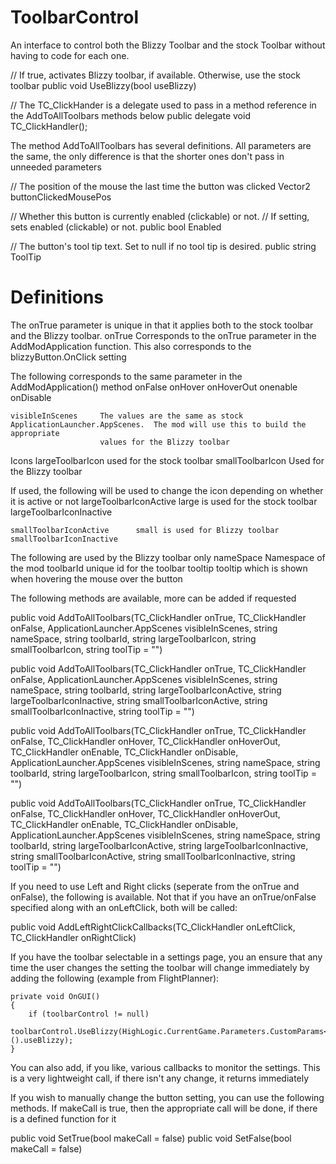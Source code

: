 # ToolbarControl

An interface to control both the Blizzy Toolbar and the stock Toolbar without having to code for each one.

// If true, activates Blizzy toolbar, if available.  Otherwise, use the stock toolbar
public void UseBlizzy(bool useBlizzy)


// The TC_ClickHander is a delegate used to pass in a method reference in the AddToAllToolbars methods below
public delegate void TC_ClickHandler();

The method AddToAllToolbars has several definitions.  All parameters are the same, the only difference is that
the shorter ones don't pass in unneeded parameters

// The position of the mouse the last time the button was clicked
Vector2	buttonClickedMousePos	

//  Whether this button is currently enabled (clickable) or not. 
// If setting, sets enabled (clickable) or not. 
public bool Enabled

// The button's tool tip text. Set to null if no tool tip is desired. 
public string ToolTip

Definitions
===========
The onTrue parameter is unique in that it applies both to the stock toolbar and the Blizzy toolbar.
	onTrue				Corresponds to the onTrue parameter in the AddModApplication function.  This also corresponds to the
						blizzyButton.OnClick setting 

The following corresponds to the same parameter in the AddModApplication() method
	onFalse	
	onHover
	onHoverOut
	onenable
	onDisable

	visibleInScenes		The values are the same as stock ApplicationLauncher.AppScenes.  The mod will use this to build the appropriate
						values for the Blizzy toolbar

Icons
	largeToolbarIcon	used for the stock toolbar
	smallToolbarIcon	Used for the Blizzy toolbar

If used, the following will be used to change the icon depending on whether it is active or not
	largeToolbarIconActive		large is used for the stock toolbar
    largeToolbarIconInactive

    smallToolbarIconActive		small is used for Blizzy toolbar
    smallToolbarIconInactive

The following are used by the Blizzy toolbar only
	nameSpace					Namespace of the mod
	toolbarId					unique id for the toolbar
	tooltip						tooltip which is shown when hovering the mouse over the button


The following methods are available, more can be added if requested


public void AddToAllToolbars(TC_ClickHandler onTrue, TC_ClickHandler onFalse,
            ApplicationLauncher.AppScenes visibleInScenes, 
			string nameSpace, string toolbarId, 
			string largeToolbarIcon, string smallToolbarIcon, 
			string toolTip = "")

public void AddToAllToolbars(TC_ClickHandler onTrue, TC_ClickHandler onFalse,
            ApplicationLauncher.AppScenes visibleInScenes, 
			string nameSpace, string toolbarId, 
			string largeToolbarIconActive,
            string largeToolbarIconInactive,
            string smallToolbarIconActive,
            string smallToolbarIconInactive, 
			string toolTip = "")

public void AddToAllToolbars(TC_ClickHandler onTrue, TC_ClickHandler onFalse, TC_ClickHandler onHover, TC_ClickHandler onHoverOut, TC_ClickHandler onEnable, TC_ClickHandler onDisable,
            ApplicationLauncher.AppScenes visibleInScenes, 
			string nameSpace, string toolbarId, 
			string largeToolbarIcon, string smallToolbarIcon, 
			string toolTip = "")

public void AddToAllToolbars(TC_ClickHandler onTrue, TC_ClickHandler onFalse, TC_ClickHandler onHover, TC_ClickHandler onHoverOut, TC_ClickHandler onEnable, TC_ClickHandler onDisable,
            ApplicationLauncher.AppScenes visibleInScenes, 
			string nameSpace, string toolbarId, 
			string largeToolbarIconActive, string largeToolbarIconInactive, string smallToolbarIconActive, string smallToolbarIconInactive, 
			string toolTip = "")

If you need to use Left and Right clicks (seperate from the onTrue and onFalse), the following is available.  Not that if you have an onTrue/onFalse specified along with an onLeftClick, 
both will be called:

public void AddLeftRightClickCallbacks(TC_ClickHandler onLeftClick, TC_ClickHandler onRightClick)

If you have the toolbar selectable in a settings page, you an ensure that any time the user changes the setting
the toolbar will change immediately by adding the following (example from FlightPlanner):

	private void OnGUI() 
	{
		if (toolbarControl != null)
				toolbarControl.UseBlizzy(HighLogic.CurrentGame.Parameters.CustomParams<FP>().useBlizzy);
	}

You can also add, if you like, various callbacks to monitor the settings.  This is a very lightweight call, if 
there isn't any change, it returns immediately

If you wish to manually change the button setting, you can use the following methods. If makeCall is true, then the appropriate 
call will be done, if there is a defined function for it

public void SetTrue(bool makeCall = false)
public void SetFalse(bool makeCall = false)